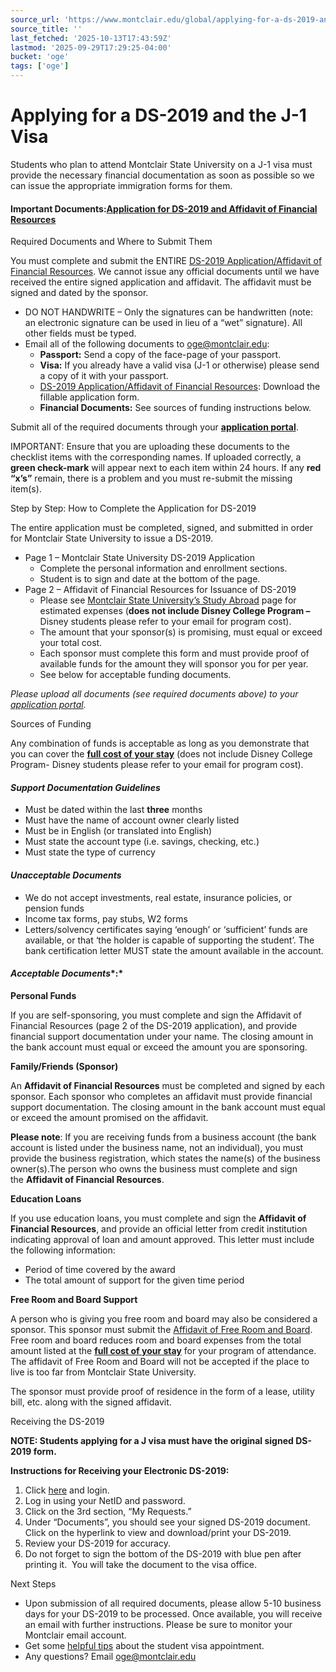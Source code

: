 ```yaml
---
source_url: 'https://www.montclair.edu/global/applying-for-a-ds-2019-and-the-j-1-visa/'
source_title: ''
last_fetched: '2025-10-13T17:43:59Z'
lastmod: '2025-09-29T17:29:25-04:00'
bucket: 'oge'
tags: ['oge']
---
```


# Applying for a DS-2019 and the J-1 Visa

Students who plan to attend Montclair State University on a J-1 visa must provide the necessary financial documentation as soon as possible so we can issue the appropriate immigration forms for them.

#### **Important Documents:**[Application for DS-2019 and Affidavit of Financial Resources](http://www.montclair.edu/global/wp-content/uploads/sites/116/2025/07/2025-26-DS2019-Affidavit.pdf)

Required Documents and Where to Submit Them

You must complete and submit the ENTIRE [DS-2019 Application/Affidavit of Financial Resources](http://www.montclair.edu/global/wp-content/uploads/sites/116/2025/07/2025-26-DS2019-Affidavit.pdf). We cannot issue any official documents until we have received the entire signed application and affidavit. The affidavit must be signed and dated by the sponsor.

* DO NOT HANDWRITE – Only the signatures can be handwritten (note: an electronic signature can be used in lieu of a “wet” signature). All other fields must be typed.
* Email all of the following documents to oge@montclair.edu: 
  + **Passport:** Send a copy of the face-page of your passport.
  + **Visa:** If you already have a valid visa (J-1 or otherwise) please send a copy of it with your passport.
  + [DS-2019 Application/Affidavit of Financial Resources](http://www.montclair.edu/global/wp-content/uploads/sites/116/2025/07/2025-26-DS2019-Affidavit.pdf): Download the fillable application form.
  + **Financial Documents:** See sources of funding instructions below.

Submit all of the required documents through your **[application portal](https://apply.montclair.edu/apply/?sr=63e57404-66ab-41cc-84b3-5497d3e262c6)**.

IMPORTANT: Ensure that you are uploading these documents to the checklist items with the corresponding names. If uploaded correctly, a **green check-mark** will appear next to each item within 24 hours. If any **red “x’s”** remain, there is a problem and you must re-submit the missing item(s).

Step by Step&colon; How to Complete the Application for DS-2019

The entire application must be completed, signed, and submitted in order for Montclair State University to issue a DS-2019.

* Page 1 – Montclair State University DS-2019 Application
  + Complete the personal information and enrollment sections.
  + Student is to sign and date at the bottom of the page.
* Page 2 – Affidavit of Financial Resources for Issuance of DS-2019
  + Please see [Montclair State University’s Study Abroad](https://www.montclair.edu/international-academic-initiatives/inbound-exchange-student-life/estimated-costs-for-inbound-exchange-and-vistiting-students/) page for estimated expenses (**does not include Disney College Program –** Disney students please refer to your email for program cost).
  + The amount that your sponsor(s) is promising, must equal or exceed your total cost.
  + Each sponsor must complete this form and must provide proof of available funds for the amount they will sponsor you for per year.
  + See below for acceptable funding documents.

*Please upload all documents (see required documents above) to your [application portal](https://apply.montclair.edu/apply/?sr=63e57404-66ab-41cc-84b3-5497d3e262c6).*

Sources of Funding

Any combination of funds is acceptable as long as you demonstrate that you can cover the **[full cost of your stay](https://www.montclair.edu/international-academic-initiatives/inbound-exchange-student-life/estimated-costs-for-inbound-exchange-and-vistiting-students/)** (does not include Disney College Program- Disney students please refer to your email for program cost).

#### *Support Documentation Guidelines*

* Must be dated within the last **three** months
* Must have the name of account owner clearly listed
* Must be in English (or translated into English)
* Must state the account type (i.e. savings, checking, etc.)
* Must state the type of currency

#### *Unacceptable Documents*

* We do not accept investments, real estate, insurance policies, or pension funds
* Income tax forms, pay stubs, W2 forms
* Letters/solvency certificates saying ‘enough’ or ‘sufficient’ funds are available, or that ‘the holder is capable of supporting the student’. The bank certification letter MUST state the amount available in the account.

#### *Acceptable Documents**:*

**Personal Funds**

If you are self-sponsoring, you must complete and sign the Affidavit of Financial Resources (page 2 of the DS-2019 application), and provide financial support documentation under your name. The closing amount in the bank account must equal or exceed the amount you are sponsoring.

**Family/Friends (Sponsor)**

An **Affidavit of Financial Resources** must be completed and signed by each sponsor. Each sponsor who completes an affidavit must provide financial support documentation. The closing amount in the bank account must equal or exceed the amount promised on the affidavit.

**Please note**: If you are receiving funds from a business account (the bank account is listed under the business name, not an individual), you must provide the business registration, which states the name(s) of the business owner(s).The person who owns the business must complete and sign the **Affidavit of Financial Resources**.

**Education Loans**

If you use education loans, you must complete and sign the **Affidavit of Financial Resources**, and provide an official letter from credit institution indicating approval of loan and amount approved. This letter must include the following information:

* Period of time covered by the award
* The total amount of support for the given time period

**Free Room and Board Support**

A person who is giving you free room and board may also be considered a sponsor. This sponsor must submit the [Affidavit of Free Room and Board](https://www.montclair.edu/global/wp-content/uploads/sites/116/2023/08/Affidavit-of-Free-Room-and-Board-PDF.pdf). Free room and board reduces room and board expenses from the total amount listed at the **[full cost of your stay](https://www.montclair.edu/international-academic-initiatives/inbound-exchange-student-life/estimated-costs-for-inbound-exchange-and-vistiting-students/)** for your program of attendance. The affidavit of Free Room and Board will not be accepted if the place to live is too far from Montclair State University.

The sponsor must provide proof of residence in the form of a lease, utility bill, etc. along with the signed affidavit.

Receiving the DS-2019

**NOTE: Students applying for a J visa must have the original signed DS-2019 form.**

**Instructions for Receiving your Electronic DS-2019:**

1. Click [here](https://montclair-isss.terradotta.com/index.cfm?FuseAction=Security.AngLogin) and login.
2. Log in using your NetID and password.
3. Click on the 3rd section, “My Requests.”
4. Under “Documents”, you should see your signed DS-2019 document. Click on the hyperlink to view and download/print your DS-2019.
5. Review your DS-2019 for accuracy.
6. Do not forget to sign the bottom of the DS-2019 with blue pen after printing it.  You will take the document to the visa office.

Next Steps

* Upon submission of all required documents, please allow 5-10 business days for your DS-2019 to be processed. Once available, you will receive an email with further instructions. Please be sure to monitor your Montclair email account.
* Get some [helpful tips](https://www.montclair.edu/global/10-points-to-remember-when-applying-for-a-student-visa/) about the student visa appointment.
* Any questions? Email oge@montclair.edu